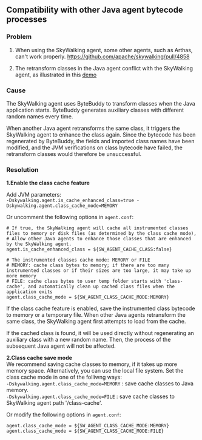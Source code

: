 ## Compatibility with other Java agent bytecode processes

### Problem
1. When using the SkyWalking agent, some other agents, such as Arthas, can't work properly. 
https://github.com/apache/skywalking/pull/4858

2. The retransform classes in the Java agent conflict with the SkyWalking agent, as illustrated in this [demo](https://github.com/SkyAPMTest/retransform-conflict-demo)
 
### Cause
The SkyWalking agent uses ByteBuddy to transform classes when the Java application starts. 
ByteBuddy generates auxiliary classes with different random names every time. 

When another Java agent retransforms the same class, it triggers the SkyWalking agent to enhance the class again. 
Since the bytecode has been regenerated by ByteBuddy, the fields and imported class names have been modified, and the JVM verifications on class bytecode have failed, the retransform classes would therefore be unsuccessful.


### Resolution

**1.Enable the class cache feature**  

Add JVM parameters:  
`-Dskywalking.agent.is_cache_enhanced_class=true -Dskywalking.agent.class_cache_mode=MEMORY`    

Or uncomment the following options in `agent.conf`:
  
```
# If true, the SkyWalking agent will cache all instrumented classes files to memory or disk files (as determined by the class cache mode),
# Allow other Java agents to enhance those classes that are enhanced by the SkyWalking agent.
agent.is_cache_enhanced_class = ${SW_AGENT_CACHE_CLASS:false}

# The instrumented classes cache mode: MEMORY or FILE
# MEMORY: cache class bytes to memory; if there are too many instrumented classes or if their sizes are too large, it may take up more memory
# FILE: cache class bytes to user temp folder starts with 'class-cache', and automatically clean up cached class files when the application exits
agent.class_cache_mode = ${SW_AGENT_CLASS_CACHE_MODE:MEMORY}

```

If the class cache feature is enabled, save the instrumented class bytecode to memory or a temporary file. 
When other Java agents retransform the same class, the SkyWalking agent first attempts to load from the cache.

If the cached class is found, it will be used directly without regenerating an auxiliary class with a new random name. 
Then, the process of the subsequent Java agent will not be affected.

**2.Class cache save mode**  
We recommend saving cache classes to memory, if it takes up more memory space. Alternatively, you can use the local file system. Set the class cache mode in one of the folliwng ways:  
`-Dskywalking.agent.class_cache_mode=MEMORY` : save cache classes to Java memory.    
`-Dskywalking.agent.class_cache_mode=FILE` : save cache classes to SkyWalking agent path '/class-cache'.  

Or modify the following options in `agent.conf`:
  
`agent.class_cache_mode = ${SW_AGENT_CLASS_CACHE_MODE:MEMORY}`    
`agent.class_cache_mode = ${SW_AGENT_CLASS_CACHE_MODE:FILE}`    
